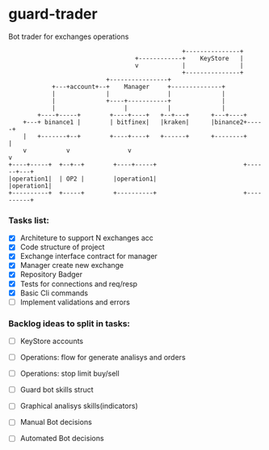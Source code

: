 # guard-trader
Bot trader for exchanges operations

                                                    +---------------+
                                       +------------+    KeyStore   |
                                       v            |               |
                                                    +---------------+
                               +----------------+
                +---+account+--+    Manager     +--------------+
                |              |                |              |
                |              +----+-----------+              |
                |                   |           |              |
            +----+-----+        +----+----+   +--+---+      +---+----+
        +---+ binance1 |        | bitfinex|   |kraken|      |binance2+-----+
        |   +-------+--+        +----+----+   +------+      +--------+     |
        v           v                v                                     v
    +----+-----+  +--+--+        +----+-----+                        +------+---+
    |operation1|  | OP2 |        |operation1|                        |operation1|
    +----------+  +-----+        +----------+                        +----------+


### Tasks list:
- [x] Architeture to support N exchanges acc
- [x] Code structure of project
- [x] Exchange interface contract for manager
- [x] Manager create new exchange
- [x] Repository Badger
- [x] Tests for connections and req/resp
- [x] Basic Cli commands
- [ ] Implement validations and errors

### Backlog ideas to split in tasks:
- [ ] KeyStore accounts
- [ ] Operations: flow for generate analisys and orders
- [ ] Operations: stop limit buy/sell
- [ ] Guard bot skills struct
- [ ] Graphical analisys skills(indicators)
- [ ] Manual Bot decisions
- [ ] Automated Bot decisions


